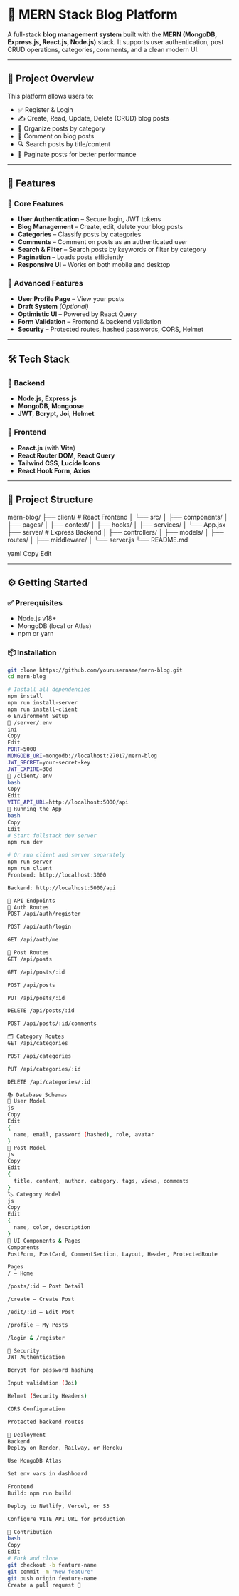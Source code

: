 # 📰 MERN Stack Blog Platform

A full-stack **blog management system** built with the **MERN (MongoDB, Express.js, React.js, Node.js)** stack. It supports user authentication, post CRUD operations, categories, comments, and a clean modern UI.

---

## 🚀 Project Overview

This platform allows users to:
- ✅ Register & Login
- ✍️ Create, Read, Update, Delete (CRUD) blog posts
- 📁 Organize posts by category
- 💬 Comment on blog posts
- 🔍 Search posts by title/content
- 📄 Paginate posts for better performance

---

## 🌟 Features

### 🧩 Core Features
- **User Authentication** – Secure login, JWT tokens
- **Blog Management** – Create, edit, delete your blog posts
- **Categories** – Classify posts by categories
- **Comments** – Comment on posts as an authenticated user
- **Search & Filter** – Search posts by keywords or filter by category
- **Pagination** – Loads posts efficiently
- **Responsive UI** – Works on both mobile and desktop

### 🚀 Advanced Features
- **User Profile Page** – View your posts
- **Draft System** *(Optional)*
- **Optimistic UI** – Powered by React Query
- **Form Validation** – Frontend & backend validation
- **Security** – Protected routes, hashed passwords, CORS, Helmet

---

## 🛠️ Tech Stack

### 🔧 Backend
- **Node.js**, **Express.js**
- **MongoDB**, **Mongoose**
- **JWT**, **Bcrypt**, **Joi**, **Helmet**

### 🎨 Frontend
- **React.js** (with **Vite**)
- **React Router DOM**, **React Query**
- **Tailwind CSS**, **Lucide Icons**
- **React Hook Form**, **Axios**

---

## 📁 Project Structure

mern-blog/
├── client/ # React Frontend
│ └── src/
│ ├── components/
│ ├── pages/
│ ├── context/
│ ├── hooks/
│ ├── services/
│ └── App.jsx
├── server/ # Express Backend
│ ├── controllers/
│ ├── models/
│ ├── routes/
│ ├── middleware/
│ └── server.js
└── README.md

yaml
Copy
Edit

---

## ⚙️ Getting Started

### ✅ Prerequisites
- Node.js v18+
- MongoDB (local or Atlas)
- npm or yarn

### 📦 Installation

```bash
git clone https://github.com/yourusername/mern-blog.git
cd mern-blog

# Install all dependencies
npm install
npm run install-server
npm run install-client
⚙️ Environment Setup
📁 /server/.env
ini
Copy
Edit
PORT=5000
MONGODB_URI=mongodb://localhost:27017/mern-blog
JWT_SECRET=your-secret-key
JWT_EXPIRE=30d
📁 /client/.env
bash
Copy
Edit
VITE_API_URL=http://localhost:5000/api
🧪 Running the App
bash
Copy
Edit
# Start fullstack dev server
npm run dev

# Or run client and server separately
npm run server
npm run client
Frontend: http://localhost:3000

Backend: http://localhost:5000/api

🔗 API Endpoints
🔐 Auth Routes
POST /api/auth/register

POST /api/auth/login

GET /api/auth/me

📘 Post Routes
GET /api/posts

GET /api/posts/:id

POST /api/posts

PUT /api/posts/:id

DELETE /api/posts/:id

POST /api/posts/:id/comments

🗂 Category Routes
GET /api/categories

POST /api/categories

PUT /api/categories/:id

DELETE /api/categories/:id

📚 Database Schemas
👤 User Model
js
Copy
Edit
{
  name, email, password (hashed), role, avatar
}
📝 Post Model
js
Copy
Edit
{
  title, content, author, category, tags, views, comments
}
🏷 Category Model
js
Copy
Edit
{
  name, color, description
}
🧩 UI Components & Pages
Components
PostForm, PostCard, CommentSection, Layout, Header, ProtectedRoute

Pages
/ – Home

/posts/:id – Post Detail

/create – Create Post

/edit/:id – Edit Post

/profile – My Posts

/login & /register

🔐 Security
JWT Authentication

Bcrypt for password hashing

Input validation (Joi)

Helmet (Security Headers)

CORS Configuration

Protected backend routes

🚀 Deployment
Backend
Deploy on Render, Railway, or Heroku

Use MongoDB Atlas

Set env vars in dashboard

Frontend
Build: npm run build

Deploy to Netlify, Vercel, or S3

Configure VITE_API_URL for production

🤝 Contribution
bash
Copy
Edit
# Fork and clone
git checkout -b feature-name
git commit -m "New feature"
git push origin feature-name
Create a pull request 🚀